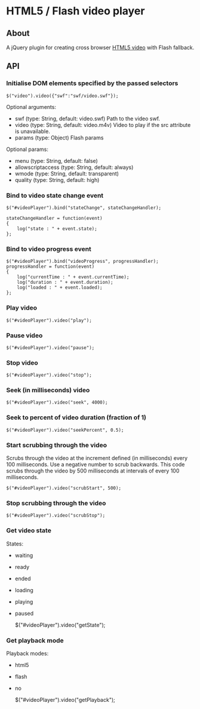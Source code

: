 HTML5 / Flash video player
==========================

About
-----

A jQuery plugin for creating cross browser [HTML5 video](http://www.whatwg.org/specs/web-apps/current-work/multipage/video.html) with Flash fallback.

API
---

### Initialise DOM elements specified by the passed selectors

    $("video").video({"swf":"swf/video.swf"});

Optional arguments:

 *  swf (type: String, default: video.swf) Path to the video swf.
 *  video (type: String, default: video.m4v) Video to play if the src attribute is unavailable.
 *  params (type: Object) Flash params
 
Optional params:

 *  menu (type: String, default: false)
 *  allowscriptaccess (type: String, default: always)
 *  wmode (type: String, default: transparent)
 *  quality (type: String, default: high)

### Bind to video state change event

    $("#videoPlayer").bind("stateChange", stateChangeHandler);
    
    stateChangeHandler = function(event)
    {
		log("state : " + event.state);
    };

### Bind to video progress event

    $("#videoPlayer").bind("videoProgress", progressHandler);
    progressHandler = function(event)
    {
    	log("currentTime : " + event.currentTime);
    	log("duration : " + event.duration);
    	log("loaded : " + event.loaded);
    };

### Play video

    $("#videoPlayer").video("play");

### Pause video

    $("#videoPlayer").video("pause");

### Stop video

    $("#videoPlayer").video("stop");

### Seek (in milliseconds) video

    $("#videoPlayer").video("seek", 4000);

### Seek to percent of video duration (fraction of 1)

	$("#videoPlayer").video("seekPercent", 0.5);

### Start scrubbing through the video

Scrubs through the video at the increment defined (in milliseconds) every 100 milliseconds. Use a negative number to scrub backwards. This code scrubs through the video by 500 milliseconds at intervals of every 100 milliseconds.

	$("#videoPlayer").video("scrubStart", 500);

### Stop scrubbing through the video

    $("#videoPlayer").video("scrubStop");

### Get video state

States:

 *  waiting
 *  ready
 *  ended
 *  loading
 *  playing
 *  paused

	$("#videoPlayer").video("getState");

### Get playback mode

Playback modes:

 *  html5
 *  flash
 *  no

	$("#videoPlayer").video("getPlayback");